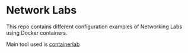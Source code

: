 # Network Labs

This repo contains different configuration examples of Networking Labs using Docker containers.

Main tool used is [containerlab](https://containerlab.dev)
